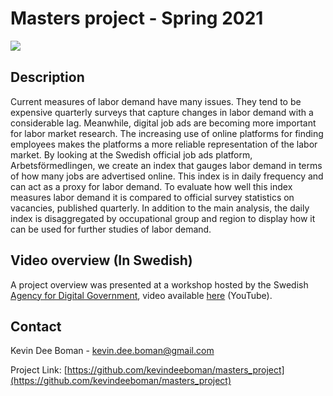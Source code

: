 # Masters project - Spring 2021
[<img align="left" src=https://mybinder.org/badge_logo.svg>](https://mybinder.org/v2/gh/kevindeeboman/masters_project/HEAD)<br/>
<!-- Description --> 
## Description  
Current measures of labor demand have many issues. They tend to be expensive quarterly surveys that capture changes in labor demand with a considerable lag. Meanwhile, digital job ads are becoming more important for labor market research. The increasing use of online platforms for finding employees makes the platforms a more reliable representation of the labor market. By looking at the Swedish official job ads platform, Arbetsförmedlingen, we create an index that gauges labor demand in terms of how many jobs are advertised online. This index is in daily frequency and can act as a proxy for labor demand. To evaluate how well this index measures labor demand it is compared to official survey statistics on vacancies, published quarterly. In addition to the main analysis, the daily index is disaggregated by occupational group and region to display how it can be used for further studies of labor demand.
<!-- VIDEO OVERVIWE -->
## Video overview (In Swedish)
A project overview was presented at a workshop hosted by the Swedish [Agency for Digital Government](https://www.digg.se/en), video available [here](https://youtu.be/sfWWPpTysjk?t=3030) (YouTube).

<!-- CONTACT -->
## Contact

Kevin Dee Boman - [kevin.dee.boman@gmail.com](kevin.dee.boman@gmail.com)

Project Link: [https://github.com/kevindeeboman/masters_project](https://github.com/kevindeeboman/masters_project)